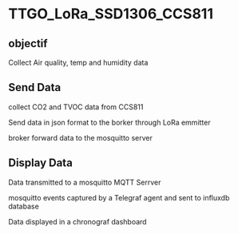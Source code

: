 # TTGO_LoRa_SSD1306_CCS811

## objectif
Collect Air quality, temp and humidity data


## Send Data
collect CO2 and TVOC data from CCS811

Send data in json format to the borker through LoRa emmitter 

broker forward data to the mosquitto server 

## Display Data
Data transmitted to a mosquitto MQTT Serrver

mosquitto events captured by a Telegraf agent and sent to influxdb database

Data displayed in a chronograf dashboard



